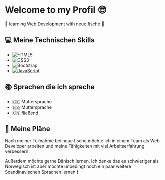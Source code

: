 # Welcome to my Profil :sunglasses:

:seedling:  learning Web Development with neue fische :penguin:


## :computer:  Meine Technischen Skills

-  ![HTML5](https://img.shields.io/badge/-HTML5-E34F26?style=plastic&logo=html5&logoColor=white)
- ![CSS3](https://img.shields.io/badge/-CSS3-1572B6?style=plastic&logo=css3)
- ![Bootstrap](https://img.shields.io/badge/-Bootstrap-563D7C?style=plastic&logo=bootstrap)
- [![JavaScript](https://img.shields.io/badge/-JavaScript-%23F7DF1C?style=flat-square&logo=javascript&logoColor=000000&labelColor=%23F7DF1C&color=%23FFCE5A)](https://www.javascript.com/)


## :books: Sprachen die ich spreche

- :de: Muttersprache
- :norway: Muttersprache
- :us: fließend

## :notebook: Meine Pläne

Nach meiner Teilnahme bei neue fische möchte ich in einem Team als Web Developer arbeiten und meine Fähigkeiten mit viel Arbeitserfahrung verbessern.

Außerdem möchte gerne Dänisch lernen. Ich denke das es schwieriger als Norwegisch ist aber möchte unbedingt noch ein paar weitere Scandinavischen Sprachen lernen :heavy_exclamation_mark:

